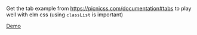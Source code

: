 Get the tab example from https://picnicss.com/documentation#tabs to play well with elm css (using `classList` is important)

[Demo](https://rvantonder.github.io/elm-picnicss-tabs/)

<!--
[[1](https://jsfiddle.net/franciscop/wwfby2y8/)] [[2](https://jsfiddle.net/franciscop/wwfby2y8/)]
-->
